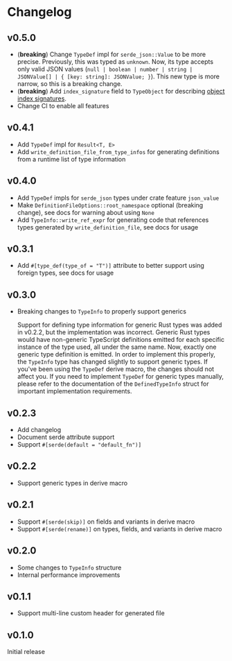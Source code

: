 # Changelog

## v0.5.0

* (**breaking**) Change `TypeDef` impl for `serde_json::Value` to be more precise. Previously, this was typed as `unknown`. Now, its type accepts only valid JSON values (`null | boolean | number | string | JSONValue[] | { [key: string]: JSONValue; }`). This new type is more narrow, so this is a breaking change.
* (**breaking**) Add `index_signature` field to `TypeObject` for describing [object index signatures](https://www.typescriptlang.org/docs/handbook/2/objects.html#index-signatures).
* Change CI to enable all features

## v0.4.1

* Add `TypeDef` impl for `Result<T, E>`
* Add `write_definition_file_from_type_infos` for generating definitions from a runtime list of type information

## v0.4.0

* Add `TypeDef` impls for `serde_json` types under crate feature `json_value`
* Make `DefinitionFileOptions::root_namespace` optional (breaking change), see docs for warning about using `None`
* Add `TypeInfo::write_ref_expr` for generating code that references types generated by `write_definition_file`, see docs for usage

## v0.3.1

* Add `#[type_def(type_of = "T")]` attribute to better support using foreign types, see docs for usage

## v0.3.0

* Breaking changes to `TypeInfo` to properly support generics

  Support for defining type information for generic Rust types was added in v0.2.2, but the implementation was incorrect. Generic Rust types would have non-generic TypeScript definitions emitted for each specific instance of the type used, all under the same name. Now, exactly one generic type definition is emitted. In order to implement this properly, the `TypeInfo` type has changed slightly to support generic types. If you've been using the `TypeDef` derive macro, the changes should not affect you. If you need to implement `TypeDef` for generic types manually, please refer to the documentation of the `DefinedTypeInfo` struct for important implementation requirements.

## v0.2.3

* Add changelog
* Document serde attribute support
* Support `#[serde(default = "default_fn")]`

## v0.2.2

* Support generic types in derive macro

## v0.2.1

* Support `#[serde(skip)]` on fields and variants in derive macro
* Support `#[serde(rename)]` on types, fields, and variants in derive macro

## v0.2.0

* Some changes to `TypeInfo` structure
* Internal performance improvements

## v0.1.1

* Support multi-line custom header for generated file

## v0.1.0

Initial release
